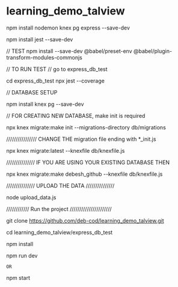 # learning_demo_talview



npm install nodemon knex pg express --save-dev

npm install jest --save-dev


// TEST
npm install --save-dev @babel/preset-env @babel/plugin-transform-modules-commonjs

// TO RUN TEST
// go to express_db_test

cd express_db_test
npx jest --coverage





//     DATABASE SETUP

npm install knex pg --save-dev


// FOR CREATING NEW DATABASE, make init is required

npx knex migrate:make init --migrations-directory db/migrations

//////////////// CHANGE THE migration file ending with *_init.js

npx knex migrate:latest --knexfile db/knexfile.js


/////////////// IF YOU ARE USING YOUR EXISTING DATABASE THEN

npx knex migrate:make debesh_github --knexfile db/knexfile.js


/////////////// UPLOAD THE DATA ///////////////


node upload_data.js

//////////// Run the project //////////////////////

git clone https://github.com/deb-cod/learning_demo_talview.git


cd learning_demo_talview/express_db_test


npm install


npm run dev


    OR

    
npm start    
